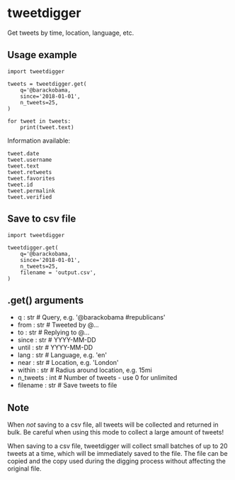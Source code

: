 # tweetdigger

Get tweets by time, location, language, etc.

## Usage example
```
import tweetdigger

tweets = tweetdigger.get(
    q='@barackobama,
    since='2018-01-01',
    n_tweets=25,
)

for tweet in tweets:
    print(tweet.text)
```

Information available:
```
tweet.date
tweet.username
tweet.text
tweet.retweets
tweet.favorites
tweet.id
tweet.permalink
tweet.verified
```

## Save to csv file
```
import tweetdigger

tweetdigger.get(
    q='@barackobama,
    since='2018-01-01',
    n_tweets=25,
    filename = 'output.csv',
)
```

## .get() arguments
- q : str  # Query, e.g. '@barackobama #republicans'
- from : str  # Tweeted by @...
- to : str  # Replying to @...
- since : str  # YYYY-MM-DD
- until : str  # YYYY-MM-DD
- lang : str  # Language, e.g. 'en'
- near : str  # Location, e.g. 'London'
- within : str  # Radius around location, e.g. 15mi
- n_tweets : int  # Number of tweets - use 0 for unlimited
- filename : str  # Save tweets to file

## Note
When *not* saving to a csv file, all tweets will be collected and returned in bulk. Be careful when using this mode to collect a large amount of tweets!

When saving to a csv file, tweetdigger will collect small batches of up to 20 tweets at a time, which will be immediately saved to the file. The file can be copied and the copy used during the digging process without affecting the original file.